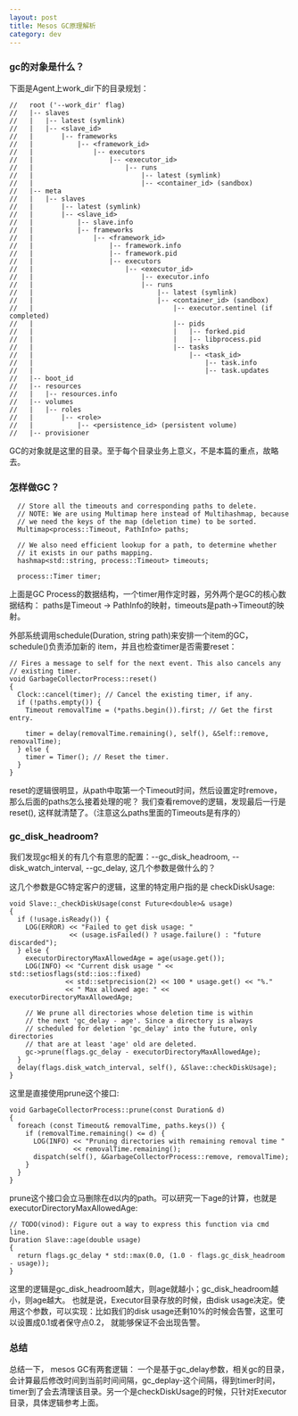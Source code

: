 ```yaml
---
layout: post
title: Mesos GC原理解析
category: dev 
---
```



### gc的对象是什么？
下面是Agent上work_dir下的目录规划：
```
//   root ('--work_dir' flag)
//   |-- slaves
//   |   |-- latest (symlink)
//   |   |-- <slave_id>
//   |       |-- frameworks
//   |           |-- <framework_id>
//   |               |-- executors
//   |                   |-- <executor_id>
//   |                       |-- runs
//   |                           |-- latest (symlink)
//   |                           |-- <container_id> (sandbox)
//   |-- meta
//   |   |-- slaves
//   |       |-- latest (symlink)
//   |       |-- <slave_id>
//   |           |-- slave.info
//   |           |-- frameworks
//   |               |-- <framework_id>
//   |                   |-- framework.info
//   |                   |-- framework.pid
//   |                   |-- executors
//   |                       |-- <executor_id>
//   |                           |-- executor.info
//   |                           |-- runs
//   |                               |-- latest (symlink)
//   |                               |-- <container_id> (sandbox)
//   |                                   |-- executor.sentinel (if completed)
//   |                                   |-- pids
//   |                                   |   |-- forked.pid
//   |                                   |   |-- libprocess.pid
//   |                                   |-- tasks
//   |                                       |-- <task_id>
//   |                                           |-- task.info
//   |                                           |-- task.updates
//   |-- boot_id
//   |-- resources
//   |   |-- resources.info
//   |-- volumes
//   |   |-- roles
//   |       |-- <role>
//   |           |-- <persistence_id> (persistent volume)
//   |-- provisioner
```
GC的对象就是这里的目录。至于每个目录业务上意义，不是本篇的重点，故略去。

### 怎样做GC？
```
  // Store all the timeouts and corresponding paths to delete.
  // NOTE: We are using Multimap here instead of Multihashmap, because
  // we need the keys of the map (deletion time) to be sorted.
  Multimap<process::Timeout, PathInfo> paths;

  // We also need efficient lookup for a path, to determine whether
  // it exists in our paths mapping.
  hashmap<std::string, process::Timeout> timeouts;

  process::Timer timer;
```
上面是GC Process的数据结构，一个timer用作定时器，另外两个是GC的核心数据结构：
paths是Timeout -> PathInfo的映射，timeouts是path->Timeout的映射。

外部系统调用schedule(Duration, string path)来安排一个item的GC，schedule()负责添加新的
item，并且也检查timer是否需要reset：
```
// Fires a message to self for the next event. This also cancels any
// existing timer.
void GarbageCollectorProcess::reset()
{
  Clock::cancel(timer); // Cancel the existing timer, if any.
  if (!paths.empty()) {
    Timeout removalTime = (*paths.begin()).first; // Get the first entry.

    timer = delay(removalTime.remaining(), self(), &Self::remove, removalTime);
  } else {
    timer = Timer(); // Reset the timer.
  }
}
```
reset的逻辑很明显，从path中取第一个Timeout时间，然后设置定时remove， 那么后面的paths怎么接着处理的呢？ 我们查看remove的逻辑，发现最后一行是reset(), 这样就清楚了。（注意这么paths里面的Timeouts是有序的）

### gc_disk_headroom?
我们发现gc相关的有几个有意思的配置：--gc_disk_headroom, --disk_watch_interval, --gc_delay, 这几个参数是做什么的？

这几个参数是GC特定客户的逻辑，这里的特定用户指的是 checkDiskUsage:
```
void Slave::_checkDiskUsage(const Future<double>& usage)
{
  if (!usage.isReady()) {
    LOG(ERROR) << "Failed to get disk usage: "
               << (usage.isFailed() ? usage.failure() : "future discarded");
  } else {
    executorDirectoryMaxAllowedAge = age(usage.get());
    LOG(INFO) << "Current disk usage " << std::setiosflags(std::ios::fixed)
              << std::setprecision(2) << 100 * usage.get() << "%."
              << " Max allowed age: " << executorDirectoryMaxAllowedAge;

    // We prune all directories whose deletion time is within
    // the next 'gc_delay - age'. Since a directory is always
    // scheduled for deletion 'gc_delay' into the future, only directories
    // that are at least 'age' old are deleted.
    gc->prune(flags.gc_delay - executorDirectoryMaxAllowedAge);
  }
  delay(flags.disk_watch_interval, self(), &Slave::checkDiskUsage);
}
```
这里是直接使用prune这个接口:
```
void GarbageCollectorProcess::prune(const Duration& d)
{
  foreach (const Timeout& removalTime, paths.keys()) {
    if (removalTime.remaining() <= d) {
      LOG(INFO) << "Pruning directories with remaining removal time "
                << removalTime.remaining();
      dispatch(self(), &GarbageCollectorProcess::remove, removalTime);
    }
  }
}
```
prune这个接口会立马删除在d以内的path。可以研究一下age的计算，也就是executorDirectoryMaxAllowedAge:
```
// TODO(vinod): Figure out a way to express this function via cmd line.
Duration Slave::age(double usage)
{
  return flags.gc_delay * std::max(0.0, (1.0 - flags.gc_disk_headroom - usage));
}
```
这里的逻辑是gc_disk_headroom越大，则age就越小；gc_disk_headroom越小，则age越大。
也就是说，Executor目录存放的时候，由disk usage决定。使用这个参数，可以实现：比如我们的disk usage还剩10%的时候会告警，这里可以设置成0.1或者保守点0.2， 就能够保证不会出现告警。

### 总结
总结一下， mesos GC有两套逻辑： 一个是基于gc_delay参数，相关gc的目录，会计算最后修改时间到当前时间间隔，gc_deplay-这个间隔，得到timer时间，timer到了会去清理该目录。另一个是checkDiskUsage的时候，只针对Executor目录，具体逻辑参考上面。

